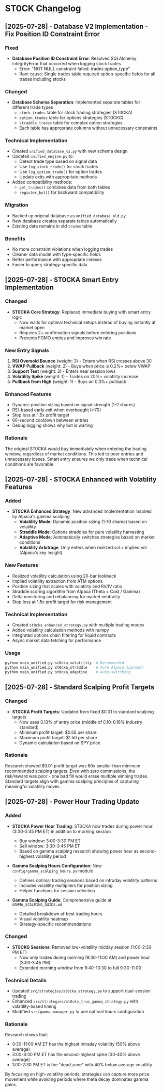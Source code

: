 # ST0CK Changelog

## [2025-07-28] - Database V2 Implementation - Fix Position ID Constraint Error

### Fixed
- **Database Position ID Constraint Error**: Resolved SQLAlchemy IntegrityError that occurred when logging stock trades
  - Error: "NOT NULL constraint failed: trades.option_type" 
  - Root cause: Single trades table required option-specific fields for all trades including stocks

### Changed
- **Database Schema Separation**: Implemented separate tables for different trade types
  - `stock_trades` table for stock trading strategies (ST0CKA)
  - `option_trades` table for options strategies (ST0CKG)
  - `straddle_trades` table for complex option strategies
  - Each table has appropriate columns without unnecessary constraints

### Technical Implementation
- Created `unified_database_v2.py` with new schema design
- Updated `unified_engine.py` to:
  - Detect trade type based on signal data
  - Use `log_stock_trade()` for stock trades
  - Use `log_option_trade()` for option trades
  - Update exits with appropriate methods
- Added compatibility methods:
  - `get_trades()` combines data from both tables
  - `register_bot()` for backward compatibility

### Migration
- Backed up original database as `unified_database_old.py`
- New database creates separate tables automatically
- Existing data remains in old `trades` table

### Benefits
- No more constraint violations when logging trades
- Cleaner data model with type-specific fields
- Better performance with appropriate indexes
- Easier to query strategy-specific data

## [2025-07-28] - ST0CKA Smart Entry Implementation

### Changed
- **ST0CKA Core Strategy**: Replaced immediate buying with smart entry logic
  - Now waits for optimal technical setups instead of buying instantly at market open
  - Requires 2+ confirmation signals before entering positions
  - Prevents FOMO entries and improves win rate

### New Entry Signals
1. **RSI Oversold Bounce** (weight: 3) - Enters when RSI crosses above 30
2. **VWAP Pullback** (weight: 2) - Buys when price is 0.2%+ below VWAP
3. **Support Test** (weight: 2) - Enters near session lows
4. **Volatility Spike** (weight: 1) - Trades on 20%+ volatility increase
5. **Pullback from High** (weight: 1) - Buys on 0.3%+ pullback

### Enhanced Features
- Dynamic position sizing based on signal strength (1-2 shares)
- RSI-based early exit when overbought (>70)
- Stop loss at 1.5x profit target
- 60-second cooldown between entries
- Debug logging shows why bot is waiting

### Rationale
The original ST0CKA would buy immediately when entering the trading window, regardless of market conditions. This led to poor entries and unnecessary losses. Smart entry ensures we only trade when technical conditions are favorable.

## [2025-07-28] - ST0CKA Enhanced with Volatility Features

### Added
- **ST0CKA Enhanced Strategy**: New advanced implementation inspired by Alpaca's gamma scalping
  - **Volatility Mode**: Dynamic position sizing (1-10 shares) based on volatility
  - **Straddle Mode**: Options straddles for pure volatility harvesting
  - **Adaptive Mode**: Automatically switches strategies based on market conditions
  - **Volatility Arbitrage**: Only enters when realized vol > implied vol (Alpaca's key insight)

### New Features
- Realized volatility calculation using 20-bar lookback
- Implied volatility extraction from ATM options
- Position sizing that scales with volatility and RV/IV ratio
- Straddle scoring algorithm from Alpaca (Theta + Cost / Gamma)
- Delta monitoring and rebalancing for market neutrality
- Stop loss at 1.5x profit target for risk management

### Technical Implementation
- Created `st0cka_enhanced_strategy.py` with multiple trading modes
- Added volatility calculation methods with numpy
- Integrated options chain filtering for liquid contracts
- Async market data fetching for performance

### Usage
```bash
python main_unified.py st0cka_volatility  # Recommended
python main_unified.py st0cka_straddle    # Pure Alpaca approach
python main_unified.py st0cka_adaptive    # Auto-switching
```

## [2025-07-28] - Standard Scalping Profit Targets

### Changed
- **ST0CKA Profit Targets**: Updated from fixed $0.01 to standard scalping targets
  - Now uses 0.13% of entry price (middle of 0.10-0.16% industry standard)
  - Minimum profit target: $0.65 per share
  - Maximum profit target: $1.50 per share
  - Dynamic calculation based on SPY price

### Rationale
Research showed $0.01 profit target was 60x smaller than minimum recommended scalping targets. Even with zero commissions, the risk/reward was poor - one bad fill would erase multiple winning trades. Standard targets align with gamma scalping principles of capturing meaningful volatility moves.

## [2025-07-28] - Power Hour Trading Update

### Added
- **ST0CKA Power Hour Trading**: ST0CKA now trades during power hour (3:00-3:45 PM ET) in addition to morning session
  - Buy window: 3:00-3:30 PM ET
  - Sell window: 3:30-3:45 PM ET
  - Based on gamma scalping research showing power hour as second-highest volatility period

- **Gamma Scalping Hours Configuration**: New `config/gamma_scalping_hours.py` module
  - Defines optimal trading sessions based on intraday volatility patterns
  - Includes volatility multipliers for position sizing
  - Helper functions for session selection

- **Gamma Scalping Guide**: Comprehensive guide at `GAMMA_SCALPING_GUIDE.md`
  - Detailed breakdown of best trading hours
  - Visual volatility heatmap
  - Strategy-specific recommendations

### Changed
- **ST0CKG Sessions**: Removed low-volatility midday session (1:00-2:30 PM ET)
  - Now only trades during morning (9:30-11:00 AM) and power hour (3:00-3:45 PM)
  - Extended morning window from 9:40-10:30 to full 9:30-11:00

### Technical Details
- Updated `src/strategies/st0cka_strategy.py` to support dual-session trading
- Enhanced `src/strategies/st0cka_true_gamma_strategy.py` with volatility-based timing
- Modified `src/gamma_manager.py` to use optimal hours configuration

### Rationale
Research shows that:
- 9:30-11:00 AM ET has the highest intraday volatility (50% above average)
- 3:00-4:00 PM ET has the second-highest spike (30-40% above average)
- 1:00-2:30 PM ET is the "dead zone" with 40% below average volatility

By focusing on high-volatility periods, strategies can capture more price movement while avoiding periods where theta decay dominates gamma gains.